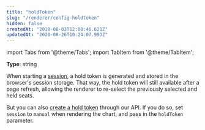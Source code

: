```yaml
---
title: "holdToken"
slug: "/renderer/config-holdtoken"
hidden: false
createdAt: "2018-08-03T12:00:46.621Z"
updatedAt: "2020-08-26T10:24:07.993Z"
---
```


import Tabs from '@theme/Tabs';
import TabItem from '@theme/TabItem';

**Type**: string  

When starting a [session](renderer-config-session), a hold token is generated and stored in the browser's session storage. That way, the hold token will still available after a page refresh, allowing the renderer to re-select the previously selected and held seats.

But you can also [create a hold token](api-create-a-hold-token) through our API. If you do so, set `session` to `manual` when rendering the chart, and pass in the `holdToken` parameter.
